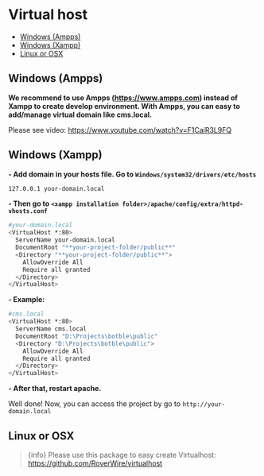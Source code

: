 # Virtual host

- [Windows (Ampps)](#windows-ampps)
- [Windows (Xampp)](#windows)
- [Linux or OSX](#linux_osx)

<a name="windows-ampps"></a>
## Windows (Ampps)
**We recommend to use Ampps (https://www.ampps.com) instead of Xampp to create develop environment. With Ampps, you can easy to add/manage virtual domain like cms.local.**

Please see video: https://www.youtube.com/watch?v=F1CaiR3L9FQ
<a name="windows"></a>
## Windows (Xampp)

**- Add domain in your hosts file. Go to `Windows/system32/drivers/etc/hosts`**

```bash
127.0.0.1 your-domain.local
```

**- Then go to `<xampp installation folder>/apache/config/extra/httpd-vhosts.conf`**

```bash
#your-domain.local
<VirtualHost *:80>
  ServerName your-domain.local
  DocumentRoot "**your-project-folder/public**"
  <Directory "**your-project-folder/public**">
    AllowOverride All
    Require all granted
  </Directory>
</VirtualHost>
```

**- Example:**

```bash
#cms.local
<VirtualHost *:80>
  ServerName cms.local
  DocumentRoot "D:\Projects\botble\public"
  <Directory "D:\Projects\botble\public">
    AllowOverride All
    Require all granted
  </Directory>
</VirtualHost>
```

**- After that, restart apache.**

Well done! Now, you can access the project by go to `http://your-domain.local`

<a name="linux_osx"></a>
## Linux or OSX

> {info} Please use this package to easy create Virtualhost: https://github.com/RoverWire/virtualhost